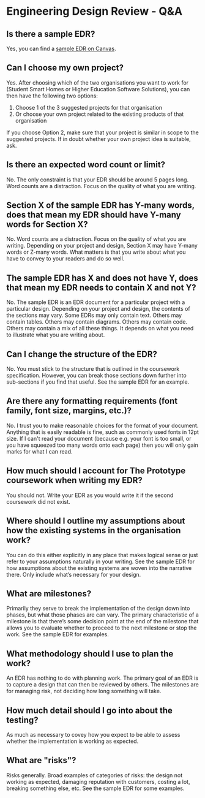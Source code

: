# Engineering Design Review - Q&A

## Is there a sample EDR?

Yes, you can find a [sample EDR on Canvas](https://canvas.bham.ac.uk/courses/77855/files/17771585?wrap=1).

## Can I choose my own project?

Yes. After choosing which of the two organisations you want to work for (Student Smart Homes or Higher Education Software Solutions), you can then have the following two options:

1. Choose 1 of the 3 suggested projects for that organisation
2. Or choose your own project related to the existing products of that organisation

If you choose Option 2, make sure that your project is similar in scope to the suggested projects. If in doubt whether your own project idea is suitable, ask.

## Is there an expected word count or limit?

No. The only constraint is that your EDR should be around 5 pages long. Word counts are a distraction. Focus on the quality of what you are writing.

## Section X of the sample EDR has Y-many words, does that mean my EDR should have Y-many words for Section X?

No. Word counts are a distraction. Focus on the quality of what you are writing. Depending on your project and design, Section X may have Y-many words or Z-many words. What matters is that you write about what you have to convey to your readers and do so well.

## The sample EDR has X and does not have Y, does that mean my EDR needs to contain X and not Y?

No. The sample EDR is an EDR document for a particular project with a particular design. Depending on your project and design, the contents of the sections may vary. Some EDRs may only contain text. Others may contain tables. Others may contain diagrams. Others may contain code. Others may contain a mix of all these things. It depends on what you need to illustrate what you are writing about.

## Can I change the structure of the EDR?

No. You must stick to the structure that is outlined in the coursework specification. However, you can break those sections down further into sub-sections if you find that useful. See the sample EDR for an example.

## Are there any formatting requirements (font family, font size, margins, etc.)?

No. I trust you to make reasonable choices for the format of your document. Anything that is easily readable is fine, such as commonly used fonts in 12pt size. If I can't read your document (because e.g. your font is too small, or you have squeezed too many words onto each page) then you will only gain marks for what I can read.

## How much should I account for The Prototype coursework when writing my EDR?

You should not. Write your EDR as you would write it if the second coursework did not exist.

## Where should I outline my assumptions about how the existing systems in the organisation work?

You can do this either explicitly in any place that makes logical sense or just refer to your assumptions naturally in your writing. See the sample EDR for how assumptions about the existing systems are woven into the narrative there. Only include what’s necessary for your design.

## What are milestones?

Primarily they serve to break the implementation of the design down into phases, but what those phases are can vary. The primary characteristic of a milestone is that there’s some decision point at the end of the milestone that allows you to evaluate whether to proceed to the next milestone or stop the work. See the sample EDR for examples.

## What methodology should I use to plan the work?

An EDR has nothing to do with planning work. The primary goal of an EDR is to capture a design that can then be reviewed by others. The milestones are for managing risk, not deciding how long something will take.

## How much detail should I go into about the testing?

As much as necessary to covey how you expect to be able to assess whether the implementation is working as expected.

## What are "risks"?

Risks generally. Broad examples of categories of risks: the design not working as expected, damaging reputation with customers, costing a lot, breaking something else, etc. See the sample EDR for some examples.


